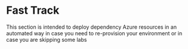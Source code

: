 ﻿# Fast Track
This section is intended to deploy dependency Azure resources in an automated way in case you need to re-provision your environment or in case you are skipping some labs


